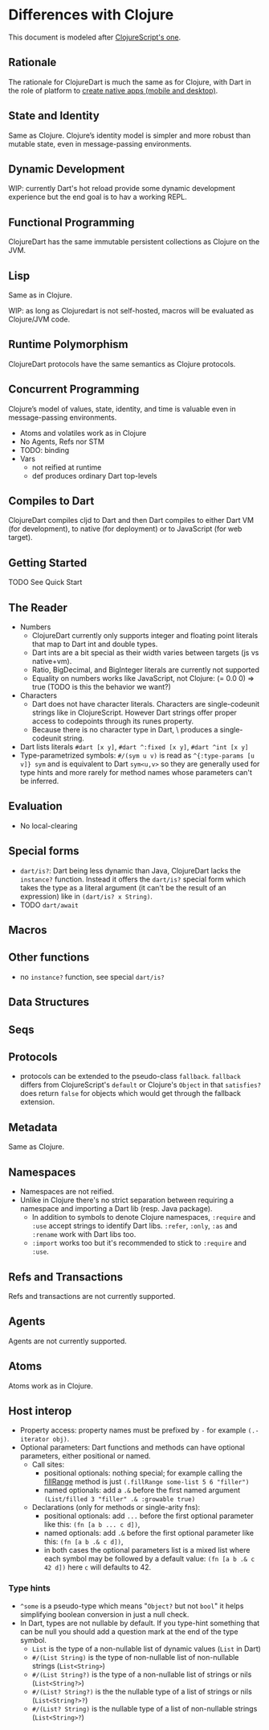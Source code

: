 # Differences with Clojure

This document is modeled after [ClojureScript's one](https://clojurescript.org/about/differences).

## Rationale

The rationale for ClojureDart is much the same as for Clojure, with Dart in the role of platform to [create native apps (mobile and desktop)](https://dart.dev/overview#platform).

## State and Identity

Same as Clojure. Clojure’s identity model is simpler and more robust than mutable state, even in message-passing environments.

## Dynamic Development

WIP: currently Dart's hot reload provide some dynamic development experience but the end goal is to hav a working REPL.

## Functional Programming

ClojureDart has the same immutable persistent collections as Clojure on the JVM.

## Lisp

Same as in Clojure.

WIP: as long as Clojuredart is not self-hosted, macros will be evaluated as Clojure/JVM code.

## Runtime Polymorphism

ClojureDart protocols have the same semantics as Clojure protocols.

## Concurrent Programming

Clojure’s model of values, state, identity, and time is valuable even in message-passing environments.

 * Atoms and volatiles work as in Clojure
 * No Agents, Refs nor STM
 * TODO: binding
 * Vars
   * not reified at runtime
   * def produces ordinary Dart top-levels

## Compiles to Dart

ClojureDart compiles cljd to Dart and then Dart compiles to either Dart VM (for development), to native (for deployment) or to JavaScript (for web target).

## Getting Started

TODO See Quick Start

## The Reader
* Numbers
  * ClojureDart currently only supports integer and floating point literals that map to Dart int and double types.
  * Dart ints are a bit special as their width varies between targets (js vs native+vm).
  * Ratio, BigDecimal, and BigInteger literals are currently not supported
  * Equality on numbers works like JavaScript, not Clojure: (= 0.0 0) ⇒ true (TODO is this the behavior we want?)
* Characters
  * Dart does not have character literals. Characters are single-codeunit strings like in ClojureScript. However Dart strings offer proper access to codepoints through its runes property.
  * Because there is no character type in Dart, \ produces a single-codeunit string.
* Dart lists literals `#dart [x y]`, `#dart ^:fixed [x y]`, `#dart ^int [x y]`
* Type-parametrized symbols: `#/(sym u v)` is read as `^{:type-params [u v]} sym` and is equivalent to Dart `sym<u,v>` so they are generally used for type hints and more rarely for method names whose parameters can't be inferred.

## Evaluation

* No local-clearing

## Special forms

* `dart/is?`: Dart being less dynamic than Java, ClojureDart lacks the `instance?` function. Instead it offers the `dart/is?` special form which takes the type as a literal argument (it can't be the result of an expression) like in `(dart/is? x String)`.
* TODO `dart/await`

## Macros

## Other functions

* no `instance?` function, see special `dart/is?`

## Data Structures

## Seqs

## Protocols

* protocols can be extended to the pseudo-class `fallback`. `fallback` differs from ClojureScript's `default` or Clojure's `Object` in that `satisfies?` does return `false` for objects which would get through the fallback extension.

## Metadata

Same as Clojure.

## Namespaces

* Namespaces are not reified.
* Unlike in Clojure there's no strict separation between requiring a namespace and importing a Dart lib (resp. Java package).
  * In addition to symbols to denote Clojure namespaces, `:require` and `:use` accept strings to identify Dart libs. `:refer`, `:only`, `:as` and `:rename` work with Dart libs too.
  * `:import` works too but it's recommended to stick to `:require` and `:use`.


## Refs and Transactions

Refs and transactions are not currently supported.

## Agents

Agents are not currently supported.

## Atoms

Atoms work as in Clojure.

## Host interop

* Property access: property names must be prefixed by `-` for example `(.-iterator obj)`.
* Optional parameters: Dart functions and methods can have optional parameters, either positional or named.
  * Call sites:
    * positional optionals: nothing special; for example calling the [fillRange](https://api.dart.dev/stable/2.12.4/dart-core/List/fillRange.html) method is just `(.fillRange some-list 5 6 "filler")`
    * named optionals: add a `.&` before the first named argument `(List/filled 3 "filler" .& :growable true)`
  * Declarations (only for methods or single-arity fns):
    * positional optionals: add `...` before the first optional parameter like this: `(fn [a b ... c d])`,
    * named optionals: add `.&` before the first optional parameter like this: `(fn [a b .& c d])`,
    * in both cases the optional parameters list is a mixed list where each symbol may be followed by a default value: `(fn [a b .& c 42 d])` here `c` will defaults to 42.

### Type hints
* `^some` is a pseudo-type which means "`Object?` but not `bool`" it helps simplifying boolean conversion in just a null check.
* In Dart, types are not nullable by default. If you type-hint something that can be null you should add a question mark at the end of the type symbol.
  * `List` is the type of a non-nullable list of dynamic values (`List` in Dart)
  * `#/(List String)` is the type of non-nullable list of non-nullable strings (`List<String>`)
  * `#/(List String?)` is the type of a non-nullable list of strings or nils (`List<String?>`)
  * `#/(List? String?)` is the the nullable type of a list of strings or nils (`List<String?>?`)
  * `#/(List? String)` is the nullable type of a list of non-nullable strings (`List<String>?`)

